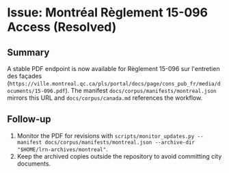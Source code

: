 # Issue: Montréal Règlement 15-096 Access (Resolved)

## Summary
A stable PDF endpoint is now available for Règlement 15-096 sur l'entretien des
façades (`https://ville.montreal.qc.ca/pls/portal/docs/page/cons_pub_fr/media/documents/15-096.pdf`).
The manifest `docs/corpus/manifests/montreal.json` mirrors this URL and
`docs/corpus/canada.md` references the workflow.

## Follow-up
1. Monitor the PDF for revisions with `scripts/monitor_updates.py --manifest docs/corpus/manifests/montreal.json --archive-dir "$HOME/lrn-archives/montreal"`.
2. Keep the archived copies outside the repository to avoid committing city
   documents.
